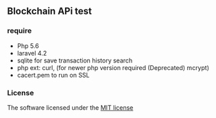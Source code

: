 ## Blockchain APi test

### require

 * Php 5.6
 * laravel 4.2
 * sqlite for save transaction history search
 * php ext:  curl, (for newer php version required (Deprecated) mcrypt)
 * cacert.pem to run on SSL


### License

The software licensed under the [MIT license](http://opensource.org/licenses/MIT)

